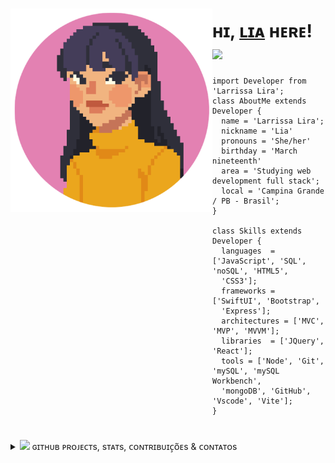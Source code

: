 ### 
<img align="left" width="323" src="https://github.com/larrissalira/larrissalira/blob/main/img/a.png?raw=true">

<h1> ʜɪ, <a href="https://github.com/larrissalira">ʟɪᴀ</a> ʜᴇʀᴇ! <img src="https://emojis.slackmojis.com/emojis/images/1643515618/16402/pink_computer.gif?1643515618" width="25px"></h1>


```cool
import Developer from 'Larrissa Lira';
class AboutMe extends Developer {
  name = 'Larrissa Lira';
  nickname = 'Lia'
  pronouns = 'She/her'
  birthday = 'March nineteenth'
  area = 'Studying web development full stack';
  local = 'Campina Grande / PB - Brasil';
}

class Skills extends Developer {
  languages  = ['JavaScript', 'SQL', 'noSQL', 'HTML5',
  'CSS3'];
  frameworks = ['SwiftUI', 'Bootstrap',
  'Express'];
  architectures = ['MVC', 'MVP', 'MVVM'];
  libraries  = ['JQuery', 'React'];
  tools = ['Node', 'Git', 'mySQL', 'mySQL Workbench', 
  'mongoDB', 'GitHub', 'Vscode', 'Vite']; 
}
```


#
<details>
<summary> <img src="https://emojis.slackmojis.com/emojis/images/1643514312/2835/aaaaaaaaa.png?1643514312" width="26px"> ɢɪᴛʜᴜʙ ᴘʀᴏᴊᴇᴄᴛs, sᴛᴀᴛs, ᴄᴏɴᴛʀɪʙᴜɪᴄ̧ᴏ̃ᴇs & ᴄᴏɴᴛᴀᴛᴏs </summary>
<br />


<div align="left">

[![Lia's GitHub stats](https://github-readme-stats.vercel.app/api?username=larrissalira&hide=stars,prs&show_icons=true&title_color=ff79c6&bg_color=2d333b&text_color=ff8c00&icon_color=e7de79&hide_border=true&show_owner=Lia)](https://github.com/larrissalira/github-readme-stats)
 
</div>
  
<div style="display: inline_block" width="100px">
   <a href="https://github.com/larrissalira/apodnasa">
    <img src="https://github-readme-stats.vercel.app/api/pin?username=larrissalira&repo=apodnasa&show_owner=Lia&show_icons=true&title_color=ff79c6&bg_color=2d333b&text_color=ff8c00&icon_color=e7de79&hide_border=true">
  </a>
  <a href="https://github.com/larrissalira/decodificador">
    <img src="https://github-readme-stats.vercel.app/api/pin?username=larrissalira&repo=decodificador&show_owner=Lia&show_icons=true&title_color=ff79c6&bg_color=2d333b&text_color=ff8c00&icon_color=e7de79&hide_border=true"></img>
  </a>
  <a href="https://github.com/larrissalira/Projeto-M4-API_REST">
    <img src="https://github-readme-stats.vercel.app/api/pin?username=larrissalira&repo=Projeto-M4-API_REST&show_owner=Lia&show_icons=true&title_color=ff79c6&bg_color=2d333b&text_color=ff8c00&icon_color=e7de79&hide_border=true"></img>
  </a>
  <a href="https://github.com/larrissalira/Analise-Game-of-Thrones">
    <img src="https://github-readme-stats.vercel.app/api/pin?username=larrissalira&repo=Analise-Game-of-Thrones&show_owner=Lia&show_icons=true&title_color=ff79c6&bg_color=2d333b&text_color=ff8c00&icon_color=e7de79&hide_border=true">
  </a>
</div

<div align="left">
  
![snake gif](https://github.com/larrissalira/larrissalira/blob/output/github-contribution-grid-snake.svg)
  
</div>

<div align="center">
  
[![Linkedin Badge](https://img.shields.io/badge/-LarrissaLira-ce5b9d?style=flat-square&logo=Linkedin&logoColor=white&link=https://www.linkedin.com/in/larrissagdelira/)](https://www.linkedin.com/in/larrissagdelira/)
[![Instagram Badge](https://img.shields.io/badge/-li4bo-ce5b9d?style=flat-square&logo=Instagram&logoColor=white&link=https://www.instagram.com/li4bo/)](https://www.instagram.com/li4bo/)
[![Gmail Badge](https://img.shields.io/badge/-laailira@gmail.com-ce5b9d?style=flat-square&logo=Gmail&logoColor=white&link=mailto:laailira@gmail.com)](mailto:laailira@gmail.com)
[![GitHube Badge](https://img.shields.io/badge/-larrissalira-ce5b9d?style=flat-square&logo=Github&logoColor=white&link=https://github.com/larrissalira)](https://github.com/larrissalira)
  

  
</div>

</details>



















<!--
**larrissalira/larrissalira** is a ✨ _special_ ✨ repository because its `README.md` (this file) appears on your GitHub profile.

Here are some ideas to get you started:

- 🔭 I’m currently working on ...
- 🌱 I’m currently learning ...
- 👯 I’m looking to collaborate on ...
- 🤔 I’m looking for help with ...
- 💬 Ask me about ...
- 📫 How to reach me: ...
- 😄 Pronouns: ...
- ⚡ Fun fact: ...
-->


